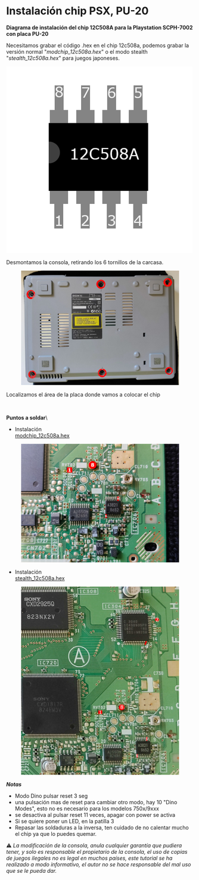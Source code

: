 # Instalación chip PSX, PU-20

**Diagrama de instalación del chip 12C508A para la Playstation SCPH-7002 con placa PU-20**

Necesitamos grabar el código .hex en el chip 12c508a, podemos grabar la versión normal "_modchip\_12c508a.hex_" o el modo stealth "_stealth\_12c508a.hex_" para juegos japoneses.

![](<../.gitbook/assets/imagen (36).png>)

Desmontamos la consola, retirando los 6 tornillos de la carcasa.

<figure><img src="../.gitbook/assets/imagen (33).png" alt=""><figcaption></figcaption></figure>

Localizamos el área de la placa donde vamos a colocar el chip

<figure><img src="../.gitbook/assets/image (103).png" alt=""><figcaption></figcaption></figure>

**Puntos a soldar**\


* Instalación\
  [modchip\_12c508a.hex](https://raw.githubusercontent.com/AzagraMac/PSX-modchip/master/modchip_12c508a.hex)

<figure><img src="../.gitbook/assets/imagen (28).png" alt=""><figcaption></figcaption></figure>

* Instalación\
  [stealth\_12c508a.hex](https://raw.githubusercontent.com/AzagraMac/PSX-modchip/master/stealth_12c508a.hex)

<figure><img src="../.gitbook/assets/imagen (30).png" alt=""><figcaption></figcaption></figure>

_**Notas**_

* Modo Dino pulsar reset 3 seg
* una pulsación mas de reset para cambiar otro modo, hay 10 "Dino Modes", esto no es necesario para los modelos 750x/9xxx
* se desactiva al pulsar reset 11 veces, apagar con power se activa
* Si se quiere poner un LED, en la patilla 3
* Repasar las soldaduras a la inversa, ten cuidado de no calentar mucho el chip ya que lo puedes quemar.

:warning: _La modificación de la consola, anula cualquier garantía que pudiera tener, y solo es responsable el propietario de la consola, el uso de copias de juegos ilegales no es legal en muchos países, este tutorial se ha realizado a modo informativo, el autor no se hace responsable del mal uso que se le pueda dar._
